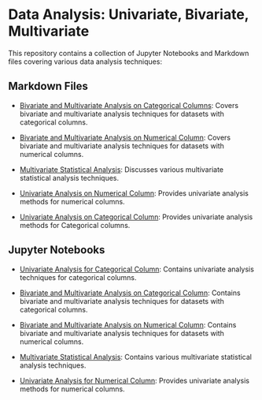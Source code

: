 # Data Analysis: Univariate, Bivariate, Multivariate

This repository contains a collection of Jupyter Notebooks and Markdown files covering various data analysis techniques:

## Markdown Files

- [Bivariate and Multivariate Analysis on Categorical Columns](Bivariate_and_Multivariate_Analysis_on_Categorical_Columns.md): Covers bivariate and multivariate analysis techniques for datasets with categorical columns.

- [Bivariate and Multivariate Analysis on Numerical Column](Bivariate_and_Multivariate_Analysis_on_Numerical_Column.md): Covers bivariate and multivariate analysis techniques for datasets with numerical columns.

- [Multivariate Statistical Analysis](Multivariate_Statistical_Analysis.md): Discusses various multivariate statistical analysis techniques.

- [Univariate Analysis on Numerical Column](Univariate_Analysis_on_Numerical_Column.md): Provides univariate analysis methods for numerical columns.

- [Univariate Analysis on Categorical Column](Univariate_Analysis_on_Categorical_Column.md): Provides univariate analysis methods for Categorical columns.


## Jupyter Notebooks

- [Univariate Analysis for Categorical Column](univariate_analysis_for_categorical_column.ipynb): Contains univariate analysis techniques for categorical columns.

- [Bivariate and Multivariate Analysis on Categorical Column](bivariate_and_multivariate_anlaysis_on_categoical_column.ipynb): Contains bivariate and multivariate analysis techniques for datasets with categorical columns.

- [Bivariate and Multivariate Analysis on Numerical Column](bivariate_and_multivariate_anlaysis_on_numerical_column.ipynb): Contains bivariate and multivariate analysis techniques for datasets with numerical columns.

- [Multivariate Statistical Analysis](multivariate_statistical_analysis.ipynb): Contains various multivariate statistical analysis techniques.

- [Univariate Analysis for Numerical Column](univariate_analysis_for_numerical_column.ipynb): Provides univariate analysis methods for numerical columns.
